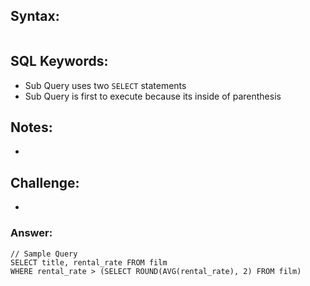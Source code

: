 ## Syntax:

```

```

## SQL Keywords:

- Sub Query uses two `SELECT` statements
- Sub Query is first to execute because its inside of parenthesis

## Notes:

-

## Challenge:

-

### Answer:

```
// Sample Query
SELECT title, rental_rate FROM film
WHERE rental_rate > (SELECT ROUND(AVG(rental_rate), 2) FROM film)
```
